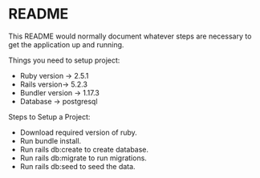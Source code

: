 # README

This README would normally document whatever steps are necessary to get the
application up and running.

Things you need to setup project:

* Ruby version -> 2.5.1
* Rails version-> 5.2.3
* Bundler version -> 1.17.3
* Database -> postgresql

Steps to Setup a Project:

* Download required version of ruby.
* Run bundle install.
* Run rails db:create to create database.
* Run rails db:migrate to run migrations.
* Run rails db:seed to seed the data.

